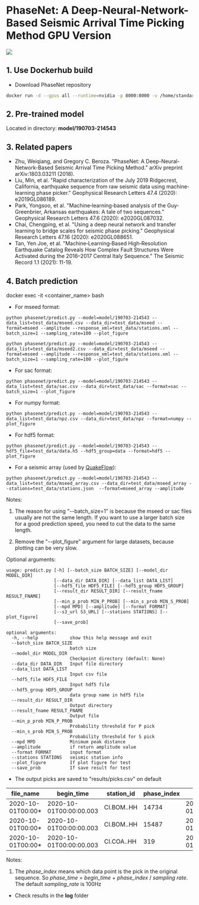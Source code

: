 # PhaseNet: A Deep-Neural-Network-Based Seismic Arrival Time Picking Method GPU Version

[![](https://github.com/AI4EPS/PhaseNet/workflows/documentation/badge.svg)](https://ai4eps.github.io/PhaseNet)

## 1.  Use Dockerhub build  
- Download PhaseNet repository
```bash
docker run -d --gpus all --runtime=nvidia -p 8000:8000 -v /home/standard/stabile/PhaseNet-API-Docker/test_data:/opt/test_data cnrgeosdi/phasenet-api-v1.0
```

## 2. Pre-trained model
Located in directory: **model/190703-214543**

## 3. Related papers
- Zhu, Weiqiang, and Gregory C. Beroza. "PhaseNet: A Deep-Neural-Network-Based Seismic Arrival Time Picking Method." arXiv preprint arXiv:1803.03211 (2018).
- Liu, Min, et al. "Rapid characterization of the July 2019 Ridgecrest, California, earthquake sequence from raw seismic data using machine‐learning phase picker." Geophysical Research Letters 47.4 (2020): e2019GL086189.
- Park, Yongsoo, et al. "Machine‐learning‐based analysis of the Guy‐Greenbrier, Arkansas earthquakes: A tale of two sequences." Geophysical Research Letters 47.6 (2020): e2020GL087032.
- Chai, Chengping, et al. "Using a deep neural network and transfer learning to bridge scales for seismic phase picking." Geophysical Research Letters 47.16 (2020): e2020GL088651.
- Tan, Yen Joe, et al. "Machine‐Learning‐Based High‐Resolution Earthquake Catalog Reveals How Complex Fault Structures Were Activated during the 2016–2017 Central Italy Sequence." The Seismic Record 1.1 (2021): 11-19.

## 4. Batch prediction

docker exec -it <container_name> bash

- For mseed format:
```
python phasenet/predict.py --model=model/190703-214543 --data_list=test_data/mseed.csv --data_dir=test_data/mseed --format=mseed --amplitude --response_xml=test_data/stations.xml --batch_size=1 --sampling_rate=100 --plot_figure
```
```
python phasenet/predict.py --model=model/190703-214543 --data_list=test_data/mseed2.csv --data_dir=test_data/mseed --format=mseed --amplitude --response_xml=test_data/stations.xml --batch_size=1 --sampling_rate=100 --plot_figure
```

- For sac format:
```
python phasenet/predict.py --model=model/190703-214543 --data_list=test_data/sac.csv --data_dir=test_data/sac --format=sac --batch_size=1 --plot_figure
```

- For numpy format:
```
python phasenet/predict.py --model=model/190703-214543 --data_list=test_data/npz.csv --data_dir=test_data/npz --format=numpy --plot_figure
```

- For hdf5 format:
```
python phasenet/predict.py --model=model/190703-214543 --hdf5_file=test_data/data.h5 --hdf5_group=data --format=hdf5 --plot_figure
```

- For a seismic array (used by [QuakeFlow](https://github.com/wayneweiqiang/QuakeFlow)):
```
python phasenet/predict.py --model=model/190703-214543 --data_list=test_data/mseed_array.csv --data_dir=test_data/mseed_array --stations=test_data/stations.json  --format=mseed_array --amplitude
```

Notes: 

1. The reason for using "--batch_size=1" is because the mseed or sac files usually are not the same length. If you want to use a larger batch size for a good prediction speed, you need to cut the data to the same length.

2. Remove the "--plot_figure" argument for large datasets, because plotting can be very slow.

Optional arguments:
```
usage: predict.py [-h] [--batch_size BATCH_SIZE] [--model_dir MODEL_DIR]
                  [--data_dir DATA_DIR] [--data_list DATA_LIST]
                  [--hdf5_file HDF5_FILE] [--hdf5_group HDF5_GROUP]
                  [--result_dir RESULT_DIR] [--result_fname RESULT_FNAME]
                  [--min_p_prob MIN_P_PROB] [--min_s_prob MIN_S_PROB]
                  [--mpd MPD] [--amplitude] [--format FORMAT]
                  [--s3_url S3_URL] [--stations STATIONS] [--plot_figure]
                  [--save_prob]

optional arguments:
  -h, --help            show this help message and exit
  --batch_size BATCH_SIZE
                        batch size
  --model_dir MODEL_DIR
                        Checkpoint directory (default: None)
  --data_dir DATA_DIR   Input file directory
  --data_list DATA_LIST
                        Input csv file
  --hdf5_file HDF5_FILE
                        Input hdf5 file
  --hdf5_group HDF5_GROUP
                        data group name in hdf5 file
  --result_dir RESULT_DIR
                        Output directory
  --result_fname RESULT_FNAME
                        Output file
  --min_p_prob MIN_P_PROB
                        Probability threshold for P pick
  --min_s_prob MIN_S_PROB
                        Probability threshold for S pick
  --mpd MPD             Minimum peak distance
  --amplitude           if return amplitude value
  --format FORMAT       input format
  --stations STATIONS   seismic station info
  --plot_figure         If plot figure for test
  --save_prob           If save result for test
```

- The output picks are saved to "results/picks.csv" on default

|file_name        |begin_time             |station_id|phase_index|phase_time             |phase_score|phase_amp             |phase_type|
|-----------------|-----------------------|----------|-----------|-----------------------|-----------|----------------------|----------|
|2020-10-01T00:00*|2020-10-01T00:00:00.003|CI.BOM..HH|14734      |2020-10-01T00:02:27.343|0.708      |2.4998866231208325e-14|P         |
|2020-10-01T00:00*|2020-10-01T00:00:00.003|CI.BOM..HH|15487      |2020-10-01T00:02:34.873|0.416      |2.4998866231208325e-14|S         |
|2020-10-01T00:00*|2020-10-01T00:00:00.003|CI.COA..HH|319        |2020-10-01T00:00:03.193|0.762      |3.708662269972206e-14 |P         |

Notes:
1. The *phase_index* means which data point is the pick in the original sequence. So *phase_time* = *begin_time* + *phase_index* / *sampling rate*. The default *sampling_rate* is 100Hz 

- Check results in the **log** folder

